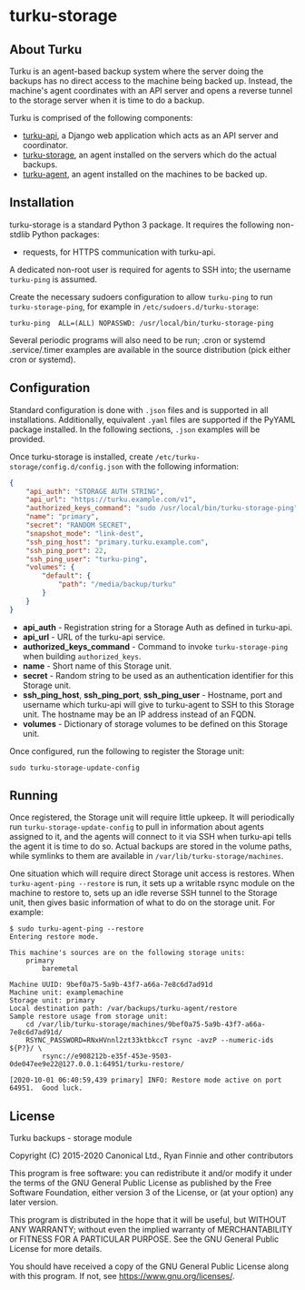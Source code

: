 # turku-storage

## About Turku
Turku is an agent-based backup system where the server doing the backups has no direct access to the machine being backed up.  Instead, the machine's agent coordinates with an API server and opens a reverse tunnel to the storage server when it is time to do a backup.

Turku is comprised of the following components:

* [turku-api](https://github.com/rfinnie/turku-api), a Django web application which acts as an API server and coordinator.
* [turku-storage](https://github.com/rfinnie/turku-storage), an agent installed on the servers which do the actual backups.
* [turku-agent](https://github.com/rfinnie/turku-agent), an agent installed on the machines to be backed up.

## Installation

turku-storage is a standard Python 3 package.  It requires the following non-stdlib Python packages:

* requests, for HTTPS communication with turku-api.

A dedicated non-root user is required for agents to SSH into; the username `turku-ping` is assumed.

Create the necessary sudoers configuration to allow `turku-ping` to run `turku-storage-ping`, for example in `/etc/sudoers.d/turku-storage`:

```
turku-ping  ALL=(ALL) NOPASSWD: /usr/local/bin/turku-storage-ping

```

Several periodic programs will also need to be run; .cron or systemd .service/.timer examples are available in the source distribution (pick either cron or systemd).

## Configuration

Standard configuration is done with `.json` files and is supported in all installations.  Additionally, equivalent `.yaml` files are supported if the PyYAML package installed. In the following sections, `.json` examples will be provided.

Once turku-storage is installed, create `/etc/turku-storage/config.d/config.json` with the following information:

```json
{
    "api_auth": "STORAGE AUTH STRING",
    "api_url": "https://turku.example.com/v1",
    "authorized_keys_command": "sudo /usr/local/bin/turku-storage-ping",
    "name": "primary",
    "secret": "RANDOM SECRET",
    "snapshot_mode": "link-dest",
    "ssh_ping_host": "primary.turku.example.com",
    "ssh_ping_port": 22,
    "ssh_ping_user": "turku-ping",
    "volumes": {
        "default": {
            "path": "/media/backup/turku"
        }
    }
}
```

* **api_auth** - Registration string for a Storage Auth as defined in turku-api.
* **api_url** - URL of the turku-api service.
* **authorized_keys_command** - Command to invoke `turku-storage-ping` when building `authorized_keys`.
* **name** - Short name of this Storage unit.
* **secret** - Random string to be used as an authentication identifier for this Storage unit.
* **ssh_ping_host**, **ssh_ping_port**, **ssh_ping_user** - Hostname, port and username which turku-api will give to turku-agent to SSH to this Storage unit. The hostname may be an IP address instead of an FQDN.
* **volumes** - Dictionary of storage volumes to be defined on this Storage unit.

Once configured, run the following to register the Storage unit:

```
sudo turku-storage-update-config
```

## Running

Once registered, the Storage unit will require little upkeep.  It will periodically run `turku-storage-update-config` to pull in information about agents assigned to it, and the agents will connect to it via SSH when turku-api tells the agent it is time to do so.  Actual backups are stored in the volume paths, while symlinks to them are available in `/var/lib/turku-storage/machines`.

One situation which will require direct Storage unit access is restores.  When `turku-agent-ping --restore` is run, it sets up a writable rsync module on the machine to restore to, sets up an idle reverse SSH tunnel to the Storage unit, then gives basic information of what to do on the storage unit. For example:

```
$ sudo turku-agent-ping --restore
Entering restore mode.

This machine's sources are on the following storage units:
    primary
        baremetal

Machine UUID: 9bef0a75-5a9b-43f7-a66a-7e8c6d7ad91d
Machine unit: examplemachine
Storage unit: primary
Local destination path: /var/backups/turku-agent/restore
Sample restore usage from storage unit:
    cd /var/lib/turku-storage/machines/9bef0a75-5a9b-43f7-a66a-7e8c6d7ad91d/
    RSYNC_PASSWORD=RNxHVnnl2zt33ktbkccT rsync -avzP --numeric-ids ${P?}/ \
        rsync://e908212b-e35f-453e-9503-0de047ee9e22@127.0.0.1:64951/turku-restore/

[2020-10-01 06:40:59,439 primary] INFO: Restore mode active on port 64951.  Good luck.
```

## License

Turku backups - storage module

Copyright (C) 2015-2020 Canonical Ltd., Ryan Finnie and other contributors

This program is free software: you can redistribute it and/or modify it under the terms of the GNU General Public License as published by the Free Software Foundation, either version 3 of the License, or (at your option) any later version.

This program is distributed in the hope that it will be useful, but WITHOUT ANY WARRANTY; without even the implied warranty of MERCHANTABILITY or FITNESS FOR A PARTICULAR PURPOSE.  See the GNU General Public License for more details.

You should have received a copy of the GNU General Public License along with this program.  If not, see <https://www.gnu.org/licenses/>.
